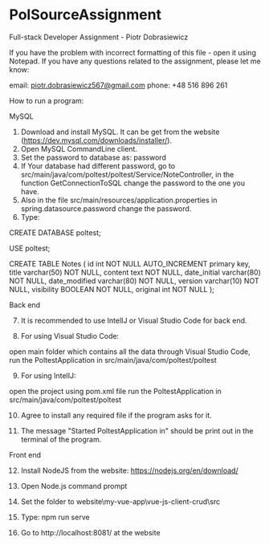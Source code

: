 # PolSourceAssignment
Full-stack Developer Assignment - Piotr Dobrasiewicz

If you have the problem with incorrect formatting of this file - open it using Notepad.
If you have any questions related to the assignment, please let me know:

email: piotr.dobrasiewicz567@gmail.com
phone: +48 516 896 261

How to run a program:

MySQL
1. Download and install MySQL. It can be get from the website (https://dev.mysql.com/downloads/installer/).
2. Open MySQL CommandLine client.
3. Set the password to database as: password
4. If Your database had different password, go to src/main/java/com/poltest/poltest/Service/NoteController, in the function GetConnectionToSQL change the password to the one you have.
5. Also in the file src/main/resources/application.properties in spring.datasource.password change the password.
6. Type: 

CREATE DATABASE poltest;

USE poltest;

CREATE TABLE Notes
( id int NOT NULL AUTO_INCREMENT primary key,
  title varchar(50) NOT NULL,
  content text NOT NULL,
  date_initial varchar(80) NOT NULL,
  date_modified varchar(80) NOT NULL,
  version varchar(10) NOT NULL,
  visibility BOOLEAN NOT NULL,
  original int NOT NULL );

Back end

7. It is recommended to use IntelIJ or Visual Studio Code for back end.

8. For using Visual Studio Code: 

open main folder which contains all the data through Visual Studio Code,
run the PoltestApplication in src/main/java/com/poltest/poltest

9. For using IntelIJ:

open the project using pom.xml file 
run the PoltestApplication in src/main/java/com/poltest/poltest

10. Agree to install any required file if the program asks for it.

11. The message "Started PoltestApplication in" should be print out in the terminal of the program.

Front end

12. Install NodeJS from the website: https://nodejs.org/en/download/

13. Open Node.js command prompt

14. Set the folder to website\my-vue-app\vue-js-client-crud\src

15. Type: npm run serve  

16. Go to http://localhost:8081/ at the website                                                                                                    
